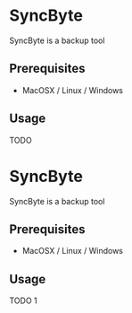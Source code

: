 # SyncByte

SyncByte is a backup tool

## Prerequisites

* MacOSX / Linux / Windows

## Usage

TODO


# SyncByte

SyncByte is a backup tool

## Prerequisites

* MacOSX / Linux / Windows

## Usage

TODO
1
